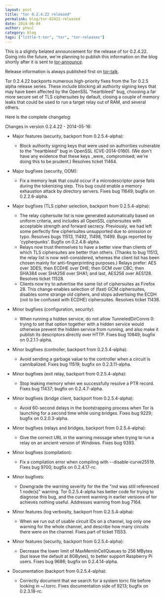 ```yaml
---
layout: post
title: "tor 0.2.4.22 released"
permalink: blog/tor-02422-released
date: 2014-06-04
author: phoul
category: blog
tags: ["little-t-tor", "tor", "tor-releases"]
---
```


This is a slightly belated announcement for the release of tor 0.2.4.22. Going into the future, we're planning to publish this information on the blog shortly after it is sent to [tor-announce](https://lists.torproject.org/cgi-bin/mailman/listinfo/tor-announce).

Release information is always published first on [tor-talk](https://lists.torproject.org/cgi-bin/mailman/listinfo/tor-talk).

Tor 0.2.4.22 backports numerous high-priority fixes from the Tor 0.2.5 alpha release series. These include blocking all authority signing keys that may have been affected by the OpenSSL "heartbleed" bug, choosing a far more secure set of TLS ciphersuites by default, closing a couple of memory leaks that could be used to run a target relay out of RAM, and several others.

Here is the complete changelog:


Changes in version 0.2.4.22 - 2014-05-16:

- Major features (security, backport from 0.2.5.4-alpha):
  - Block authority signing keys that were used on authorities
 vulnerable to the "heartbleed" bug in OpenSSL (CVE-2014-0160). (We
 don't have any evidence that these keys \_were\_ compromised; we're
 doing this to be prudent.) Resolves ticket 11464.

- Major bugfixes (security, OOM):
  - Fix a memory leak that could occur if a microdescriptor parse
 fails during the tokenizing step. This bug could enable a memory
 exhaustion attack by directory servers. Fixes bug 11649; bugfix
 on 0.2.2.6-alpha.

- Major bugfixes (TLS cipher selection, backport from 0.2.5.4-alpha):
  - The relay ciphersuite list is now generated automatically based on
 uniform criteria, and includes all OpenSSL ciphersuites with
 acceptable strength and forward secrecy. Previously, we had left
 some perfectly fine ciphersuites unsupported due to omission or
 typo. Resolves bugs 11513, 11492, 11498, 11499. Bugs reported by
 'cypherpunks'. Bugfix on 0.2.4.8-alpha.
  - Relays now trust themselves to have a better view than clients of
 which TLS ciphersuites are better than others. (Thanks to bug
 11513, the relay list is now well-considered, whereas the client
 list has been chosen mainly for anti-fingerprinting purposes.)
 Relays prefer: AES over 3DES; then ECDHE over DHE; then GCM over
 CBC; then SHA384 over SHA256 over SHA1; and last, AES256 over
 AES128. Resolves ticket 11528.
  - Clients now try to advertise the same list of ciphersuites as
 Firefox 28. This change enables selection of (fast) GCM
 ciphersuites, disables some strange old ciphers, and stops
 advertising the ECDH (not to be confused with ECDHE) ciphersuites.
 Resolves ticket 11438.

- Minor bugfixes (configuration, security):
  - When running a hidden service, do not allow TunneledDirConns 0:
 trying to set that option together with a hidden service would
 otherwise prevent the hidden service from running, and also make
 it publish its descriptors directly over HTTP. Fixes bug 10849;
 bugfix on 0.2.1.1-alpha.

- Minor bugfixes (controller, backport from 0.2.5.4-alpha):
  - Avoid sending a garbage value to the controller when a circuit is
 cannibalized. Fixes bug 11519; bugfix on 0.2.3.11-alpha.

- Minor bugfixes (exit relay, backport from 0.2.5.4-alpha):
  - Stop leaking memory when we successfully resolve a PTR record.
 Fixes bug 11437; bugfix on 0.2.4.7-alpha.

- Minor bugfixes (bridge client, backport from 0.2.5.4-alpha):
  - Avoid 60-second delays in the bootstrapping process when Tor is
 launching for a second time while using bridges. Fixes bug 9229;
 bugfix on 0.2.0.3-alpha.

- Minor bugfixes (relays and bridges, backport from 0.2.5.4-alpha):
  - Give the correct URL in the warning message when trying to run a
 relay on an ancient version of Windows. Fixes bug 9393.

- Minor bugfixes (compilation):
  - Fix a compilation error when compiling with --disable-curve25519.
 Fixes bug 9700; bugfix on 0.2.4.17-rc.

- Minor bugfixes:
  - Downgrade the warning severity for the the "md was still
 referenced 1 node(s)" warning. Tor 0.2.5.4-alpha has better code
 for trying to diagnose this bug, and the current warning in
 earlier versions of tor achieves nothing useful. Addresses warning
 from bug 7164.

- Minor features (log verbosity, backport from 0.2.5.4-alpha):
  - When we run out of usable circuit IDs on a channel, log only one
 warning for the whole channel, and describe how many circuits
 there were on the channel. Fixes part of ticket 11553.

- Minor features (security, backport from 0.2.5.4-alpha):
  - Decrease the lower limit of MaxMemInCellQueues to 256 MBytes (but
 leave the default at 8GBytes), to better support Raspberry Pi
 users. Fixes bug 9686; bugfix on 0.2.4.14-alpha.

- Documentation (backport from 0.2.5.4-alpha):
  - Correctly document that we search for a system torrc file before
 looking in ~/.torrc. Fixes documentation side of 9213; bugfix on
 0.2.3.18-rc.

